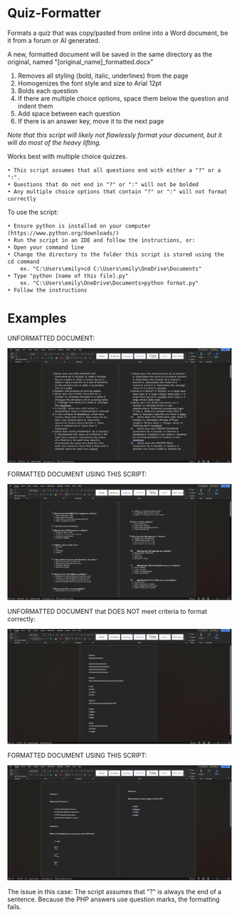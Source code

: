 # Quiz-Formatter
Formats a quiz that was copy/pasted from online into a Word document, be it from a forum or AI generated.

A new, formatted document will be saved in the same directory as the original, named "[original_name]_formatted.docx"

1. Removes all styling (bold, italic, underlines) from the page
2. Homogenizes the font style and size to Arial 12pt
3. Bolds each question
4. If there are multiple choice options, space them below the question and indent them
5. Add space between each question
6. If there is an answer key, move it to the next page

*Note that this script will likely not flawlessly format your document, but it will do most of the heavy lifting.*

Works best with multiple choice quizzes.

	• This script assumes that all questions end with either a "?" or a ":".
	• Questions that do not end in "?" or ":" will not be bolded
	• Any multiple choice options that contain "?" or ":" will not format correctly

To use the script:

	• Ensure python is installed on your computer (https://www.python.org/downloads/)
	• Run the script in an IDE and follow the instructions, or:
	• Open your command line
	• Change the directory to the folder this script is stored using the cd command
        ex. "C:\Users\emily>cd C:\Users\emily\OneDrive\Documents"
	• Type "python [name of this file].py"
        ex. "C:\Users\emily\OneDrive\Documents>python format.py"
	• Follow the instructions

# Examples

UNFORMATTED DOCUMENT:

![Picture of an unformatted document.](https://github.com/roseemi/Quiz-Formatter/blob/main/images/Original_Document.png)


FORMATTED DOCUMENT USING THIS SCRIPT:

![Picture of formated document.](https://github.com/roseemi/Quiz-Formatter/blob/main/images/Formatted_Document.png)


UNFORMATTED DOCUMENT that DOES NOT meet criteria to format correctly:

![Picture of an unformated document.](https://github.com/roseemi/Quiz-Formatter/blob/main/images/Original_Document_2.png)


FORMATTED DOCUMENT USING THIS SCRIPT:

![Picture of an improperly formated document.](https://github.com/roseemi/Quiz-Formatter/blob/main/images/Formatted_Document_2.png)

The issue in this case: The script assumes that "?" is always the end of a sentence. Because the PHP answers use question marks, the formatting fails.
